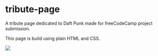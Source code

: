 # tribute-page

A tribute page dedicated to Daft Punk made for freeCodeCamp project submission.

This page is build using plain HTML and CSS.

<img src = "images/project-image.png">
